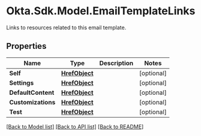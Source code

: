 # Okta.Sdk.Model.EmailTemplateLinks
Links to resources related to this email template.

## Properties

Name | Type | Description | Notes
------------ | ------------- | ------------- | -------------
**Self** | [**HrefObject**](HrefObject.md) |  | [optional] 
**Settings** | [**HrefObject**](HrefObject.md) |  | [optional] 
**DefaultContent** | [**HrefObject**](HrefObject.md) |  | [optional] 
**Customizations** | [**HrefObject**](HrefObject.md) |  | [optional] 
**Test** | [**HrefObject**](HrefObject.md) |  | [optional] 

[[Back to Model list]](../README.md#documentation-for-models) [[Back to API list]](../README.md#documentation-for-api-endpoints) [[Back to README]](../README.md)

